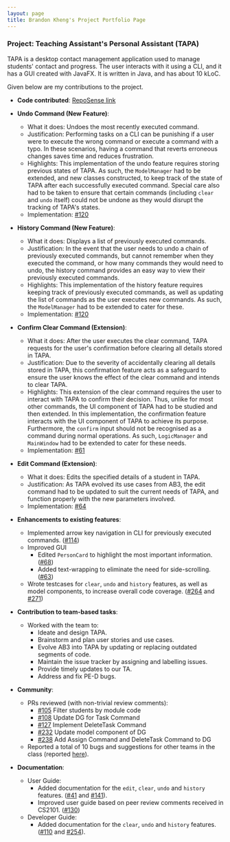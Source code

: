```yaml
---
layout: page
title: Brandon Kheng's Project Portfolio Page
---
```

### Project: Teaching Assistant's Personal Assistant (TAPA)

TAPA is a desktop contact management application used to manage students' contact and progress. The user interacts with it using a CLI, and it has a GUI created with JavaFX. It is written in Java, and has about 10 kLoC.

Given below are my contributions to the project.

* **Code contributed**: [RepoSense link](https://nus-cs2103-ay2122s2.github.io/tp-dashboard/?search=brelkh&breakdown=true&sort=groupTitle&sortWithin=title&since=2022-02-18&timeframe=commit&mergegroup=&groupSelect=groupByRepos&checkedFileTypes=docs~functional-code~test-code~other)

* **Undo Command (New Feature)**:
  * What it does: Undoes the most recently executed command.
  * Justification: Performing tasks on a CLI can be punishing if a user were to execute the wrong command or execute a command with a typo. In these scenarios, having a command that reverts erroneous changes saves time and reduces frustration.
  * Highlights: This implementation of the undo feature requires storing previous states of TAPA. As such, the `ModelManager` had to be extended, and new classes constructed, to keep track of the state of TAPA after each successfully executed command. Special care also had to be taken to ensure that certain commands (including `clear` and `undo` itself) could not be undone as they would disrupt the tracking of TAPA's states.
  * Implementation: [#120](https://github.com/AY2122S2-CS2103T-W09-4/tp/pull/120)

* **History Command (New Feature)**:
    * What it does: Displays a list of previously executed commands.
    * Justification: In the event that the user needs to undo a chain of previously executed commands, but cannot remember when they executed the command, or how many commands they would need to undo, the history command provides an easy way to view their previously executed commands.
    * Highlights: This implementation of the history feature requires keeping track of previously executed commands, as well as updating the list of commands as the user executes new commands. As such, the `ModelManager` had to be extended to cater for these.
    * Implementation: [#120](https://github.com/AY2122S2-CS2103T-W09-4/tp/pull/120)
    
* **Confirm Clear Command (Extension)**:
  * What it does: After the user executes the clear command, TAPA requests for the user's confirmation before clearing all details stored in TAPA.
  * Justification: Due to the severity of accidentally clearing all details stored in TAPA, this confirmation feature acts as a safeguard to ensure the user knows the effect of the clear command and intends to clear TAPA.
  * Highlights: This extension of the clear command requires the user to interact with TAPA to confirm their decision. Thus, unlike for most other commands, the UI component of TAPA had to be studied and then extended. In this implementation, the confirmation feature interacts with the UI component of TAPA to achieve its purpose. Furthermore, the `confirm` input should not be recognised as a command during normal operations. As such, `LogicManager` and `MainWindow` had to be extended to cater for these needs.
  * Implementation: [#61](https://github.com/AY2122S2-CS2103T-W09-4/tp/pull/61)

* **Edit Command (Extension)**:
  * What it does: Edits the specified details of a student in TAPA.
  * Justification: As TAPA evolved its use cases from AB3, the edit command had to be updated to suit the current needs of TAPA, and function properly with the new parameters involved.
  * Implementation: [#64](https://github.com/AY2122S2-CS2103T-W09-4/tp/pull/64)

* **Enhancements to existing features**:
    * Implemented arrow key navigation in CLI for previously executed commands. ([#114](https://github.com/AY2122S2-CS2103T-W09-4/tp/pull/114))
    * Improved GUI
      * Edited `PersonCard` to highlight the most important information. ([#68](https://github.com/AY2122S2-CS2103T-W09-4/tp/pull/68))
      * Added text-wrapping to eliminate the need for side-scrolling. ([#63](https://github.com/AY2122S2-CS2103T-W09-4/tp/pull/63))
    * Wrote testcases for `clear`, `undo` and `history` features, as well as model components, to increase overall code coverage. ([#264](https://github.com/AY2122S2-CS2103T-W09-4/tp/pull/264) and [#271](https://github.com/AY2122S2-CS2103T-W09-4/tp/pull/271))
    
* **Contribution to team-based tasks**:
  * Worked with the team to:
    * Ideate and design TAPA.
    * Brainstorm and plan user stories and use cases.
    * Evolve AB3 into TAPA by updating or replacing outdated segments of code.
    * Maintain the issue tracker by assigning and labelling issues.
    * Provide timely updates to our TA.
    * Address and fix PE-D bugs.

* **Community**:
    * PRs reviewed (with non-trivial review comments):
      * [#105](https://github.com/AY2122S2-CS2103T-W09-4/tp/pull/105) Filter students by module code
      * [#108](https://github.com/AY2122S2-CS2103T-W09-4/tp/pull/108) Update DG for Task Command
      * [#127](https://github.com/AY2122S2-CS2103T-W09-4/tp/pull/127) Implement DeleteTask Command
      * [#232](https://github.com/AY2122S2-CS2103T-W09-4/tp/pull/232) Update model component of DG
      * [#238](https://github.com/AY2122S2-CS2103T-W09-4/tp/pull/238) Add Assign Command and DeleteTask Command to DG
    * Reported a total of 10 bugs and suggestions for other teams in the class (reported [here](https://github.com/brelkh/ped/issues)).

* **Documentation**:
    * User Guide:
        * Added documentation for the `edit`, `clear`, `undo` and `history` features. ([#41](https://github.com/AY2122S2-CS2103T-W09-4/tp/pull/41) and [#141](https://github.com/AY2122S2-CS2103T-W09-4/tp/pull/141)).
        * Improved user guide based on peer review comments received in CS2101. ([#130](https://github.com/AY2122S2-CS2103T-W09-4/tp/pull/130))
    * Developer Guide:
        * Added documentation for the `clear`, `undo` and `history` features. ([#110](https://github.com/AY2122S2-CS2103T-W09-4/tp/pull/110) and [#254](https://github.com/AY2122S2-CS2103T-W09-4/tp/pull/254)).
